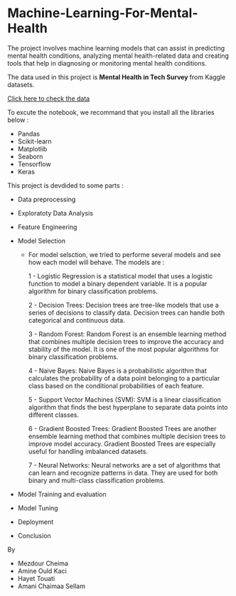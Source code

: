 # Machine-Learning-For-Mental-Health
The project involves machine learning models that can assist in predicting mental health conditions, analyzing mental health-related data and creating tools that help in diagnosing or monitoring mental health conditions.

The data used in this project is <b> Mental Health in Tech Survey </b> from Kaggle datasets.

<a href="https://www.kaggle.com/datasets/osmi/mental-health-in-tech-survey ">Click here to check the data </a>

To excute the notebook, we recommand that you install all the libraries below : 
  - Pandas
  - Scikit-learn
  - Matplotlib
  - Seaborn
  - Tensorflow
  - Keras

This project is devdided to some parts : 
  - Data preprocessing
  - Exploratoty Data Analysis
  - Feature Engineering
  - Model Selection 
    - For model selsction, we tried to performe several models and see how each model will behave. The models are : 

      1 - Logistic Regression is a statistical model that uses a logistic function to model a binary dependent variable. It is a popular algorithm for binary classification problems. 

      2 - Decision Trees: Decision trees are tree-like models that use a series of decisions to classify data. Decision trees can handle both categorical and continuous data. 

      3 - Random Forest: Random Forest is an ensemble learning method that combines multiple decision trees to improve the accuracy and stability of the model. It is one of the most popular algorithms for binary classification problems.

      4 - Naive Bayes: Naive Bayes is a probabilistic algorithm that calculates the probability of a data point belonging to a particular class based on the conditional probabilities of each feature. 

      5 - Support Vector Machines (SVM): SVM is a linear classification algorithm that finds the best hyperplane to separate data points into different classes.

      6 - Gradient Boosted Trees: Gradient Boosted Trees are another ensemble learning method that combines multiple decision trees to improve model accuracy. Gradient Boosted Trees are especially useful for handling imbalanced datasets. 

      7 - Neural Networks: Neural networks are a set of algorithms that can learn and recognize patterns in data. They are used for both binary and multi-class classification problems. 

  - Model Training and evaluation
  - Model Tuning
  - Deployment 
  - Conclusion




By 
   - Mezdour Cheima
   - Amine Ould Kaci
   - Hayet Touati
   - Amani Chaimaa Sellam 

